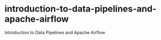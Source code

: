# introduction-to-data-pipelines-and-apache-airflow
Introduction to Data Pipelines and Apache Airflow
